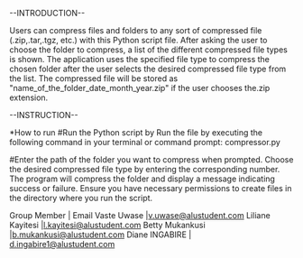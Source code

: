 --INTRODUCTION--

Users can compress files and folders to any sort of compressed file (.zip,.tar,.tgz, etc.) with this Python script file. After asking the user to choose the folder to compress, a list of the different compressed file types is shown. The application uses the specified file type to compress the chosen folder after the user selects the desired compressed file type from the list. The compressed file will be stored as "name_of_the_folder_date_month_year.zip" if the user chooses the.zip extension.





--INSTRUCTION--

*How to run
#Run the Python script by Run the file by executing the following command in your terminal or command prompt: compressor.py

#Enter the path of the folder you want to compress when prompted.
Choose the desired compressed file type by entering the corresponding number.
The program will compress the folder and display a message indicating success or failure.
Ensure you have necessary permissions to create files in the directory where you run the script.

Group Member | Email
Vaste Uwase |v.uwase@alustudent.com
Liliane Kayitesi |l.kayitesi@alustudent.com
Betty Mukankusi |b.mukankusi@alustudent.com
Diane INGABIRE | d.ingabire1@alustudent.com
